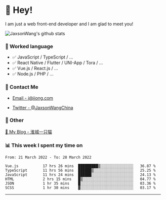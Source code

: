 # 👋 Hey!

I am just a web front-end developer and I am glad to meet you!

![JaxsonWang's github stats](https://github-readme-stats.vercel.app/api?username=JaxsonWang&&show_icons=true&&title_color=1abc9c&&icon_color=1abc9c)


### 📝 Worked language

- ✅ JavaScript / TypeScript / ...
- ✅ React Native / Flutter / UNI-App / Tora / ...
- ✅ Vue.js / React.js / ...
- ✅ Node.js / PHP / ...

### 📮 Contact Me

- [Email - i@iiong.com](mailto:i@iiong.com)

- [Twitter - @JaxsonWangChina](https://twitter.com/JaxsonWangChina)

### 🤪 Other

[📌 My Blog - 淮城一只猫](https://iiong.com)

### 📊 This week I spent my time on

<!--START_SECTION:waka-->

```text
From: 21 March 2022 - To: 28 March 2022

Vue.js           17 hrs 26 mins  █████████▒░░░░░░░░░░░░░░░   36.87 %
TypeScript       11 hrs 56 mins  ██████▒░░░░░░░░░░░░░░░░░░   25.25 %
JavaScript       11 hrs 24 mins  ██████░░░░░░░░░░░░░░░░░░░   24.13 %
HTML             2 hrs 15 mins   █▒░░░░░░░░░░░░░░░░░░░░░░░   04.77 %
JSON             1 hr 35 mins    █░░░░░░░░░░░░░░░░░░░░░░░░   03.36 %
SCSS             1 hr 30 mins    ▓░░░░░░░░░░░░░░░░░░░░░░░░   03.17 %
```

<!--END_SECTION:waka-->

---
